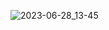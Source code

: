 ![2023-06-28_13-45](https://github.com/xhilmi/ansible/assets/38133643/88ceccc5-e523-46e1-a8b7-4afaa77681eb)
